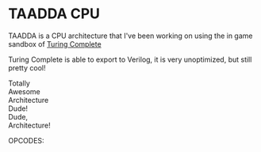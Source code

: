 # TAADDA CPU

TAADDA is a CPU architecture that I've been working on using the in game sandbox of [Turing Complete](https://turingcomplete.game)

Turing Complete is able to export to Verilog, it is very unoptimized, but still pretty cool!

Totally  
Awesome  
Architecture  
Dude!  
Dude,  
Architecture!  

OPCODES:
